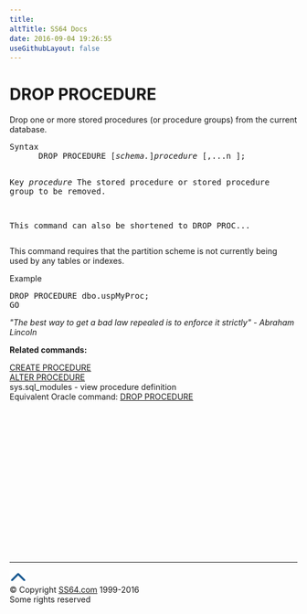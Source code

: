 ```yaml
---
title:
altTitle: SS64 Docs
date: 2016-09-04 19:26:55
useGithubLayout: false
---
```

<!-- #BeginLibraryItem "/Library/head_sql.lbi" --><!-- #EndLibraryItem --><h1>DROP PROCEDURE</h1>
<p>Drop one or more stored procedures (or procedure groups) from the current database.</p>
<pre>Syntax
      DROP PROCEDURE [<i>schema.</i>]<i>procedure</i> [,...n ];

Key<i>
   </i><i>procedure</i>     The stored procedure or stored procedure group to be removed.

This command can also be shortened to DROP PROC... </pre> 
<p>  This command requires that the partition scheme is not currently being used by any tables or indexes.</p>
<p>Example</p>
<pre>DROP PROCEDURE dbo.uspMyProc;
GO</pre>
<p><i>"The best way to get a bad law repealed is to enforce it strictly" - Abraham Lincoln </i></p>
<p><b>Related commands:</b></p>
<p>  <a href="procedure_c.html">CREATE PROCEDURE<br>
</a><a href="procedure_a.html">ALTER PROCEDURE</a><br>
  sys.sql_modules - view procedure definition <br>
Equivalent Oracle command:  <a href="../ora/procedure_d.html">DROP PROCEDURE</a></p><!-- #BeginLibraryItem "/Library/foot_sql.lbi" --><p>
<!-- ss64-sql -->
<ins class="adsbygoogle" style="display:inline-block;width:300px;height:250px" data-ad-client="ca-pub-6140977852749469" data-ad-slot="6953563613"></ins>
<script>
(adsbygoogle = window.adsbygoogle || []).push({});
</script></p>
<hr>
<div id="bl" class="footer"><a href="procedure_d.html#"><img src="../images/top.png" width="30" height="22" alt="Back to the Top"></a></div>
<div id="br" class="footer, tagline">© Copyright <a href="http://ss64.com/">SS64.com</a> 1999-2016<br>
Some rights reserved</div><!-- #EndLibraryItem -->

